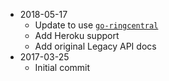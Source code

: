 - 2018-05-17
  - Update to use [`go-ringcentral`](https://github.com/grokify/go-ringcentral)
  - Add Heroku support
  - Add original Legacy API docs
- 2017-03-25
  - Initial commit
